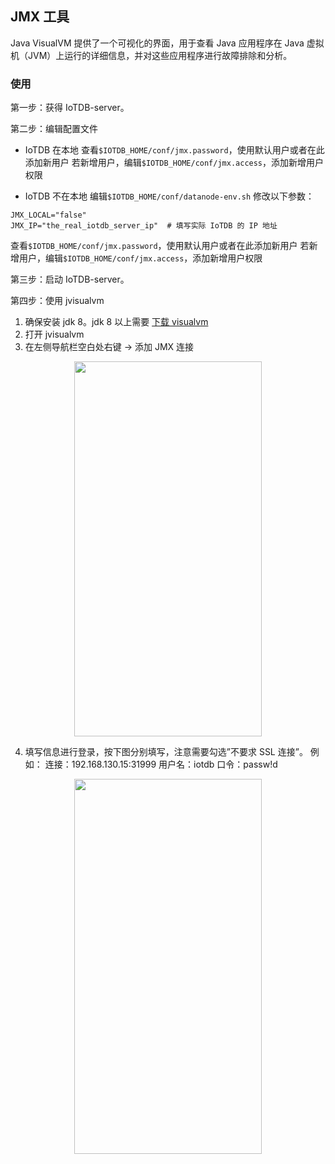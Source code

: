 <!--

    Licensed to the Apache Software Foundation (ASF) under one
    or more contributor license agreements.  See the NOTICE file
    distributed with this work for additional information
    regarding copyright ownership.  The ASF licenses this file
    to you under the Apache License, Version 2.0 (the
    "License"); you may not use this file except in compliance
    with the License.  You may obtain a copy of the License at
    
        http://www.apache.org/licenses/LICENSE-2.0
    
    Unless required by applicable law or agreed to in writing,
    software distributed under the License is distributed on an
    "AS IS" BASIS, WITHOUT WARRANTIES OR CONDITIONS OF ANY
    KIND, either express or implied.  See the License for the
    specific language governing permissions and limitations
    under the License.

-->

## JMX 工具

Java VisualVM 提供了一个可视化的界面，用于查看 Java 应用程序在 Java 虚拟机（JVM）上运行的详细信息，并对这些应用程序进行故障排除和分析。

### 使用

第一步：获得 IoTDB-server。

第二步：编辑配置文件

* IoTDB 在本地
查看`$IOTDB_HOME/conf/jmx.password`，使用默认用户或者在此添加新用户
若新增用户，编辑`$IOTDB_HOME/conf/jmx.access`，添加新增用户权限

* IoTDB 不在本地
编辑`$IOTDB_HOME/conf/datanode-env.sh`
修改以下参数：
```
JMX_LOCAL="false"
JMX_IP="the_real_iotdb_server_ip"  # 填写实际 IoTDB 的 IP 地址
```
查看`$IOTDB_HOME/conf/jmx.password`，使用默认用户或者在此添加新用户
若新增用户，编辑`$IOTDB_HOME/conf/jmx.access`，添加新增用户权限

第三步：启动 IoTDB-server。

第四步：使用 jvisualvm
1. 确保安装 jdk 8。jdk 8 以上需要 [下载 visualvm](https://visualvm.github.io/download.html)
2. 打开 jvisualvm
3. 在左侧导航栏空白处右键 -> 添加 JMX 连接
<img style="width:100%; max-width:300px; max-height:600px; margin-left:auto; margin-right:auto; display:block;" src="https://user-images.githubusercontent.com/19167280/81462914-5738c580-91e8-11ea-94d1-4ff6607e7e2c.png">

4. 填写信息进行登录，按下图分别填写，注意需要勾选”不要求 SSL 连接”。
例如：
连接：192.168.130.15:31999
用户名：iotdb
口令：passw!d
<img style="width:100%; max-width:300px; max-height:600px; margin-left:auto; margin-right:auto; display:block;" src="https://user-images.githubusercontent.com/19167280/81462909-53a53e80-91e8-11ea-98df-0012380da0b2.png">
